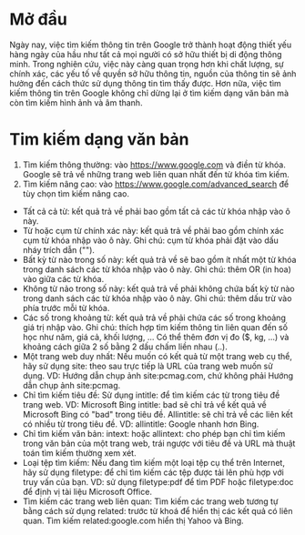 # Mở đầu
Ngày nay, việc tìm kiếm thông tin trên Google trở thành hoạt động thiết yếu hàng ngày của hầu như tất cả mọi người có sở hữu thiết bị di động thông minh. Trong nghiên cứu, việc này càng quan trọng hơn khi chất lượng, sự chính xác, các yếu tố về quyền sở hữu thông tin, nguồn của thông tin sẽ ảnh hưởng đến cách thức sử dụng thông tin tìm thấy được. 
Hơn nữa, việc tìm kiếm thông tin trên Google không chỉ dừng lại ở tìm kiếm dạng văn bản mà còn tìm kiếm hình ảnh và âm thanh.
# Tim kiếm dạng văn bản
1. Tìm kiếm thông thường: vào https://www.google.com và điền từ khóa. Google sẽ trả về những trang web liên quan nhất đến từ khóa tìm kiếm.
2. Tìm kiếm nâng cao: vào https://www.google.com/advanced_search để tùy chọn tìm kiếm nâng cao.
- Tất cả cả từ: kết quả trả về phải bao gồm tất cả các từ khóa nhập vào ô này.
- Từ hoặc cụm từ chính xác này: kết quả trả về phải bao gồm chính xác cụm từ khóa nhập vào ô này. Ghi chú: cụm từ khóa phải đặt vào dấu nháy trích dẫn ("").
- Bất kỳ từ nào trong số này: kết quả trả về sẽ bao gồm ít nhất một từ khóa trong danh sách các từ khóa nhập vào ô này. Ghi chú: thêm OR (in hoa) vào giữa các từ khóa.
- Không từ nảo trong số này: kết quả trả về phải không chứa bất kỳ từ nào trong danh sách các từ khóa nhập vào ô này. Ghi chú: thêm dấu trừ vào phía trước mỗi từ khóa.
- Các số trong khoảng từ: kết quả trả về phải chứa các số trong khoảng giá trị nhập vào. Ghi chú: thích hợp tìm kiếm thông tin liên quan đến số học như năm, giá cả, khối lượng, ... Có thể thêm đơn vị đo ($, kg, ...) và khoảng cách giữa 2 số bằng 2 dấu chấm liền nhau (..).
- Một trang web duy nhất: Nếu  muốn có kết quả từ một trang web cụ thể, hãy sử dụng site: theo sau trực tiếp là URL của trang web muốn sử dụng. 
VD: Hướng dẫn chụp ảnh site:pcmag.com, chứ không phải Hướng dẫn chụp ảnh site:pcmag.
- Chỉ tìm kiếm tiêu đề: Sử dụng intitle: để tìm kiếm các từ trong tiêu đề trang web. 
VD: Microsoft Bing intitle: bad sẽ chỉ trả về kết quả về Microsoft Bing có "bad" trong tiêu đề. 
Allintitle: sẽ chỉ trả về các liên kết có nhiều từ trong tiêu đề. VD: allintitle: Google nhanh hơn Bing.
- Chỉ tìm kiếm văn bản: intext: hoặc allintext: cho phép bạn chỉ tìm kiếm trong văn bản của một trang web, trái ngược với tiêu đề và URL mà thuật toán tìm kiếm thường xem xét.
- Loại tệp tìm kiếm: Nếu  đang tìm kiếm một loại tệp cụ thể trên Internet, hãy sử dụng filetype: để chỉ tìm kiếm các tệp được tải lên phù hợp với truy vấn của bạn. VD: sử dụng filetype:pdf để tìm PDF hoặc filetype:doc để định vị tài liệu Microsoft Office.
- Tìm kiếm các trang web liên quan: Tìm kiếm các trang web tương tự bằng cách sử dụng related: trước từ khoá để hiển thị các kết quả có liên quan. Tìm kiếm related:google.com hiển thị Yahoo và Bing.
